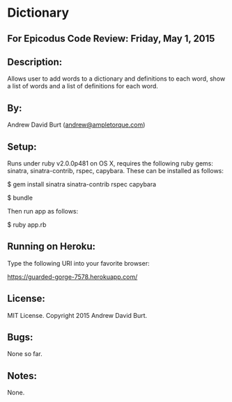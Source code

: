 Dictionary
==========

For Epicodus Code Review: Friday, May 1, 2015
---------------------------------------------

Description:
------------
Allows user to add words to a dictionary and definitions to each word, show a list of words and a list of definitions for each word.

By:
---
Andrew David Burt (andrew@ampletorque.com)

Setup:
------
Runs under ruby v2.0.0p481 on OS X, requires the following ruby gems: sinatra, sinatra-contrib, rspec, capybara.  These can be installed as follows:

  $ gem install sinatra sinatra-contrib rspec capybara

  $ bundle

Then run app as follows:

  $ ruby app.rb

Running on Heroku:
------------------
Type the following URI into your favorite browser:

https://guarded-gorge-7578.herokuapp.com/

License:
--------
MIT License. Copyright 2015 Andrew David Burt.

Bugs:
-----
None so far.

Notes:
------
None.
